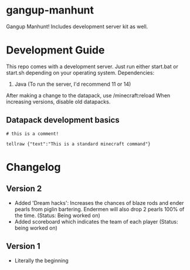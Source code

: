 # gangup-manhunt
Gangup Manhunt! Includes development server kit as well.

# Development Guide
This repo comes with a development server. Just run either start.bat or start.sh depending on your operating system.
Dependencies:
1. Java (To run the server, I'd recommend 11 or 14)

After making a change to the datapack, use /minecraft:reload
When increasing versions, disable old datapacks.

## Datapack development basics
`# this is a comment!`

`tellraw {"text":"This is a standard minecraft command"}`

# Changelog
## Version 2
- Added 'Dream hacks': Increases the chances of blaze rods and ender pearls from piglin bartering. Endermen will also drop 2 pearls 100% of the time. (Status: Being worked on)
- Added scoreboard which indicates the team of each player (Status: being worked on)

## Version 1
- Literally the beginning